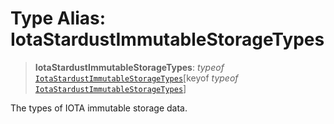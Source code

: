 # Type Alias: IotaStardustImmutableStorageTypes

> **IotaStardustImmutableStorageTypes**: *typeof* [`IotaStardustImmutableStorageTypes`](../variables/IotaStardustImmutableStorageTypes.md)\[keyof *typeof* [`IotaStardustImmutableStorageTypes`](../variables/IotaStardustImmutableStorageTypes.md)\]

The types of IOTA immutable storage data.
